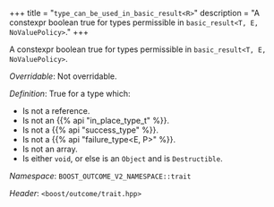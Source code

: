 +++
title = "`type_can_be_used_in_basic_result<R>`"
description = "A constexpr boolean true for types permissible in `basic_result<T, E, NoValuePolicy>`."
+++

A constexpr boolean true for types permissible in `basic_result<T, E, NoValuePolicy>`.

*Overridable*: Not overridable.

*Definition*: True for a type which:

- Is not a reference.
- Is not an {{% api "in_place_type_t<T>" %}}.
- Is not a {{% api "success_type<T>" %}}.
- Is not a {{% api "failure_type<E, P>" %}}.
- Is not an array.
- Is either `void`, or else is an `Object` and is `Destructible`.

*Namespace*: `BOOST_OUTCOME_V2_NAMESPACE::trait`

*Header*: `<boost/outcome/trait.hpp>`